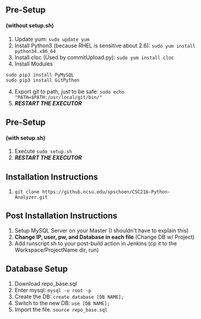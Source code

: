 ## Pre-Setup
#### (without setup.sh)

1. Update yum: ```sudo update yum```
2. Install Python3 (because RHEL is sensitive about 2.6): ```sudo yum install python34.x86_64```
3. Install cloc (Used by commitUpload.py): ```sudo yum install cloc```
3. Install Modules

```sudo pip3 install PyMySQL```    
```sudo pip3 install GitPython```

4. Export git to path, just to be safe: ```sudo echo "PATH=$PATH:/usr/local/git/bin/"```
5. ***RESTART THE EXECUTOR***

## Pre-Setup
#### (with setup.sh)

1. Execute ```sudo setup.sh```
2. ***RESTART THE EXECUTOR***

## Installation Instructions

1. ```git clone https://github.ncsu.edu/spschoen/CSC216-Python-Analyzer.git```


## Post Installation Instructions

1. Setup MySQL Server on your Master (I shouldn't have to explain this)
2. **Change IP, user, pw, and Database in each file** (Change DB w/ Project)
3. Add runscript.sh to your post-build action in Jenkins (cp it to the Workspace/ProjectName dir, run)


## Database Setup

1. Download repo_base.sql
2. Enter mysql: ```mysql -u root -p```
3. Create the DB: ```create database [DB NAME];```
4. Switch to the new DB: ```use [DB NAME];```
5. Import the file. ```source repo_base.sql```
